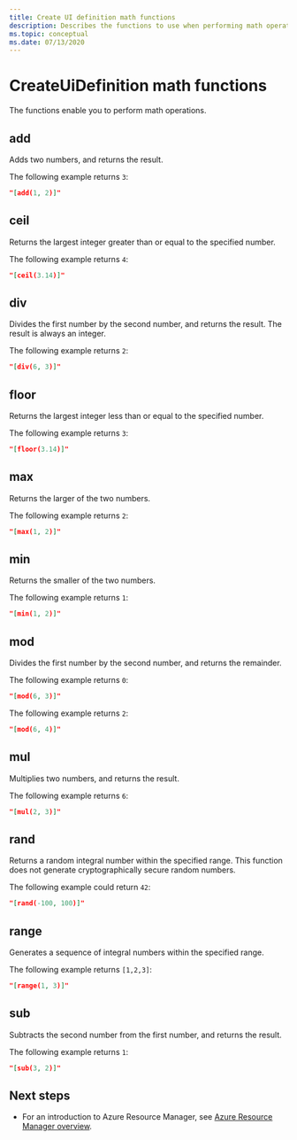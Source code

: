 ```yaml
---
title: Create UI definition math functions
description: Describes the functions to use when performing math operations.
ms.topic: conceptual
ms.date: 07/13/2020
---
```


# CreateUiDefinition math functions

The functions enable you to perform math operations.

## add

Adds two numbers, and returns the result.

The following example returns `3`:

```json
"[add(1, 2)]"
```

## ceil

Returns the largest integer greater than or equal to the specified number.

The following example returns `4`:

```json
"[ceil(3.14)]"
```

## div

Divides the first number by the second number, and returns the result. The result is always an integer.

The following example returns `2`:

```json
"[div(6, 3)]"
```

## floor

Returns the largest integer less than or equal to the specified number.

The following example returns `3`:

```json
"[floor(3.14)]"
```

## max

Returns the larger of the two numbers.

The following example returns `2`:

```json
"[max(1, 2)]"
```

## min

Returns the smaller of the two numbers.

The following example returns `1`:

```json
"[min(1, 2)]"
```

## mod

Divides the first number by the second number, and returns the remainder.

The following example returns `0`:

```json
"[mod(6, 3)]"
```

The following example returns `2`:

```json
"[mod(6, 4)]"
```

## mul

Multiplies two numbers, and returns the result.

The following example returns `6`:

```json
"[mul(2, 3)]"
```

## rand

Returns a random integral number within the specified range. This function does not generate cryptographically secure random numbers.

The following example could return `42`:

```json
"[rand(-100, 100)]"
```

## range

Generates a sequence of integral numbers within the specified range.

The following example returns `[1,2,3]`:

```json
"[range(1, 3)]"
```

## sub

Subtracts the second number from the first number, and returns the result.

The following example returns `1`:

```json
"[sub(3, 2)]"
```

## Next steps

* For an introduction to Azure Resource Manager, see [Azure Resource Manager overview](../management/overview.md).

